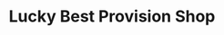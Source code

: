 ---
title: "Lucky Best Provision Shop"
url: /monrovia/lucky-best-provision-shop/
shop: convenience
---